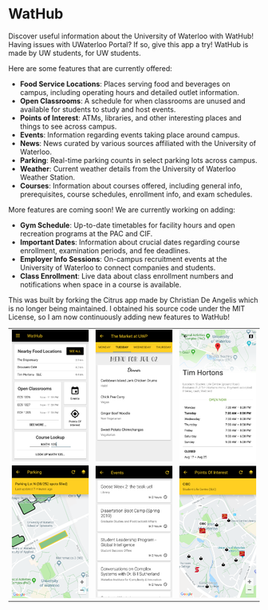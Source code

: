 # WatHub

Discover useful information about the University of Waterloo with WatHub! Having issues with UWaterloo Portal? If so, give this app a try! WatHub is made by UW students, for UW students.

Here are some features that are currently offered:
- <b>Food Service Locations</b>: Places serving food and beverages on campus, including operating hours and detailed outlet information.
- <b>Open Classrooms</b>: A schedule for when classrooms are unused and available for students to study and host events.
- <b>Points of Interest</b>: ATMs, libraries, and other interesting places and things to see across campus.
- <b>Events</b>: Information regarding events taking place around campus.
- <b>News</b>: News curated by various sources affiliated with the University of Waterloo.
- <b>Parking</b>: Real-time parking counts in select parking lots across campus.
- <b>Weather</b>: Current weather details from the University of Waterloo Weather Station.
- <b>Courses</b>: Information about courses offered, including general info, prerequisites, course schedules, enrollment info, and exam schedules.

More features are coming soon! We are currently working on adding:
- <b>Gym Schedule</b>: Up-to-date timetables for facility hours and open recreation programs at the PAC and CIF.
- <b>Important Dates</b>: Information about crucial dates regarding course enrollment, examination periods, and fee deadlines.
- <b>Employer Info Sessions</b>: On-campus recruitment events at the University of Waterloo to connect companies and students.
- <b>Class Enrollment</b>: Live data about class enrollment numbers and notifications when space in a course is available.

This was built by forking the Citrus app made by Christian De Angelis which is no longer being maintained. I obtained his source code under the MIT License, so I am now continuously adding new features to WatHub!
        
<table> 
  <tr> 
    <td> 
      <img src="https://raw.githubusercontent.com/wztlei/wathub/master/docs/screenshot_1.png">
    </td>
    <td>
      <img src="https://raw.githubusercontent.com/wztlei/wathub/master/docs/screenshot_2.png">          
    </td>
    <td>
      <img src="https://raw.githubusercontent.com/wztlei/wathub/master/docs/screenshot_3.png">           
    </td>
  </tr>
  <tr> 
    <td>
      <img src="https://raw.githubusercontent.com/wztlei/wathub/master/docs/screenshot_4.png">            
    </td>
    <td>
      <img src="https://raw.githubusercontent.com/wztlei/wathub/master/docs/screenshot_5.png">            
    </td>
    <td>
      <img src="https://raw.githubusercontent.com/wztlei/wathub/master/docs/screenshot_6.png">            
    </td>
  </tr>
</table>



